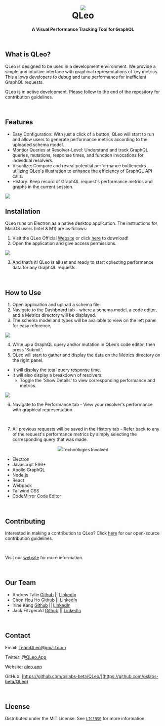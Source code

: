 <h1 align="center">
  <img src="src/assets/q-logo.png">
  <br/>
  QLeo
</h1>

<p align="center"><b>A Visual Performance Tracking Tool for GraphQL</b></p>

<br/>

## What is QLeo?

QLeo is designed to be used in a development environment. We provide a simple and intuitive interface with graphical representations of key metrics. This allows developers to debug and tune performance for inefficient GraphQL requests. 

QLeo is in active development. Please follow to the end of the repository for contribution guidelines.

<br/>

## Features

- Easy Configuration: With just a click of a button, QLeo will start to run and allow users to generate performance metrics according to the uploaded schema model.
- Montior Queries at Resolver-Level: Understand and track GraphQL queries, mutations, response times, and function invocations for individual resolvers. 
- Visualize: Compare and reveal potential performance bottlenecks utilizing QLeo's illustration to enhance the efficiency of GraphQL API calls.
- History: Keep record of GraphQL request's performance metrics and graphs in the current session.


<img src="src/assets/performance.png">

<br/>

## Installation

QLeo runs on Electron as a native desktop application.
The instructions for MacOS users (Intel & M1) are as follows: 

1. Visit the QLeo Official [Website](https://qleo.app) or click [here](https://github.com//oslabs-beta/QLeo/releases/download/v1.0.0/QLeo.zip) to download! 
2. Open the application and give access permissions. 

<img src="src/assets/bypass.gif">

3. And that’s it! QLeo is all set and ready to start collecting performance data for any GraphQL requests. 

<br/>

## How to Use

1. Open application and upload a schema file.
2. Navigate to the Dashboard tab - where a schema model, a code editor, and a Metrics directory will be displayed. 
3. The schema model and types will be available to view on the left panel for easy reference.

<img src="src/assets/schema.png">

4. Write up a GraphQL query and/or mutation in QLeo’s code editor, then press 'Submit'. 
5. QLeo will start to gather and display the data on the Metrics directory on the right panel. 
  - It will display the total query response time. 
  - It will also display a breakdown of resolvers: 
    - Toggle the 'Show Details' to view corresponding performance and metrics. 

<img src="src/assets/metrics2.png">

6. Navigate to the Performance tab - View your resolver's performance with graphical representation. 
<br/>

7. All previous requests will be saved in the History tab - Refer back to any of the request's performance metrics by simply selecting the corresponding query that was made.

<p align="center"><img src="src/assets/history.png></p>

## Technologies Involved

- Electron
- Javascript ES6+
- Apollo GraphQL
- Node.js
- React
- Webpack
- Tailwind CSS
- CodeMirror Code Editor
<br/>

## Contributing 

Interested in making a contribution to QLeo? Click [here](https://github.com/oslabs-beta/QLeo/blob/main/Contribution.md) for our open-source contribution guidelines.

<br/>

Visit our [website](https://qleo.app) for more information. 

<br/>

## Our Team

* Andrew Talle [Github](https://github.com/ogAndrew) || [LinkedIn](https://www.linkedin.com/in/andrewtalle/)
* Chon Hou Ho [Github](https://github.com/chon-h) || [LinkedIn](https://www.linkedin.com/in/chon-hou-ho/)
* Irine Kang [Github](https://github.com/irinekangg) || [LinkedIn](https://www.linkedin.com/in/irinekang/)
* Jack Fitzgerald [Github](https://github.com/jcf7) || [LinkedIn](https://www.linkedin.com/in/jcf7/)

<br/>


## Contact


Email: TeamQLeo@gmail.com

Twitter: [@QLeo.App](https://twitter.com/QLeo.App) 

Website: [qleo.app](https://qleo.app)

GitHub: [https://github.com/oslabs-beta/QLeo/](https://github.com/oslabs-beta/QLeo)

<br/>


## License

Distributed under the MIT License. See [`LICENSE`](https://github.com/oslabs-beta/QLeo/blob/main/LICENSE) for more information.

